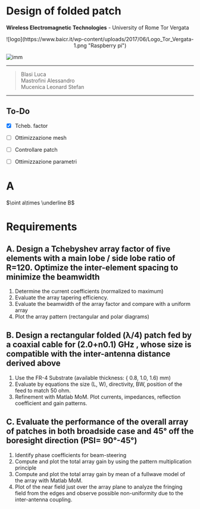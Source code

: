 # Design of folded patch

**Wireless Electromagnetic Technologies** - University of Rome Tor Vergata

<p align="center">
![logo](https://www.baicr.it/wp-content/uploads/2017/06/Logo_Tor_Vergata-1.png "Raspberry pi")
</p>

![imm](https://www.baicr.it/wp-content/uploads/2017/06/Logo_Tor_Vergata-1.png)
___ 

> Blasi Luca<br>
> Mastrofini Alessandro<br>
> Mucenica Leonard Stefan
---

## To-Do

* [x] Tcheb. factor
* [ ] Ottimizzazione mesh 
* [ ] Controllare patch
* [ ] Ottimizzazione parametri 


# A

$\oint a\times \underline B$

# Requirements

## A. Design a Tchebyshev array factor of five elements with a main lobe / side lobe ratio of R=120. Optimize the inter-element spacing to minimize the beamwidth
1.	Determine the current coefficients (normalized to maximum)
2.	Evaluate the array tapering efficiency.
3.	Evaluate the beamwidth of the array factor and compare with a uniform array
4.	Plot the array pattern (rectangular and polar diagrams)


## B. Design a rectangular folded (λ/4) patch fed by a coaxial cable for (2.0+n0.1) GHz , whose size is compatible with the inter-antenna distance derived above
1.	Use the FR-4 Substrate (available thickness: { 0.8, 1.0, 1.6) mm)
2.	Evaluate by equations the size (L, W), directivity, BW, position of the feed to match 50 ohm.
3.	Refinement with Matlab MoM. Plot currents, impedances, reflection coefficient and gain patterns.


## C. Evaluate the performance of the overall array of patches in both broadside case and 45° off the boresight direction (PSI= 90°-45°)
1.	Identify phase coefficients for beam-steering
2.	Compute and plot the total array gain by using the pattern multiplication principle
3.	Compute and plot the total array gain by mean of a fullwave model of the array with Matlab MoM.
4.	Plot of the near field just over the array plane to analyze the fringing field from the edges and observe possible non-uniformity due to the inter-antenna coupling.
